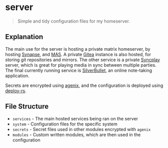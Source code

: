 # server
> Simple and tidy configuration files for my homeserver.

## Explanation
The main use for the server is hosting a private matrix homeserver, by hosting [Synapse](https://github.com/element-hq/synapse), and [MAS](https://github.com/matrix-org/matrix-authentication-service).
A private [Gitea](https://github.com/go-gitea/gitea) instance is also hosted, for storing git repositories and mirrors.
The other service is a private [Syncplay](https://github.com/Syncplay/syncplay) server, which is great for playing media in sync between multiple parties.
The final currently running service is [SilverBullet](https://silverbullet.md), an online note-taking application.

Secrets are encrypted using [agenix](https://github.com/ryantm/agenix), and the configuration is deployed using [deploy-rs](https://github.com/serokell/deploy-rs).

## File Structure
- `services` - The main hosted services being ran on the server
- `system` - Configuration files for the specific system
- `secrets` - Secret files used in other modules encrypted with `agenix`
- `modules` - Custom written modules, which are then used in the configuration 

